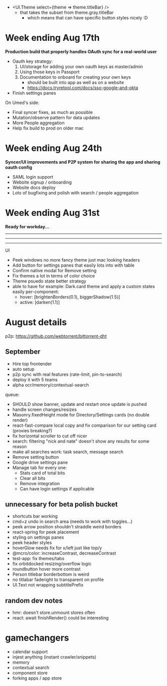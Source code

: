 - <UI.Theme select={theme => theme.titleBar} />
  - that takes the subset from theme.gray.titleBar
    - which means that can have specific button styles nicely :D

# Week ending Aug 17th

**Production build that properly handles OAuth sync for a real-world user**

- Oauth key strategy:
  1.  UI/storage for adding your own oauth keys as master/admin
  2.  Using those keys in Passport
  3.  Documentation to onboard for creating your own keys
      - should be built into app as well as on a website
      - https://docs.tryretool.com/docs/sso-google-and-okta
- Finish settings panes

On Umed's side:

- Final syncer fixes, as much as possible
- Mutation/observe pattern for data updates
- More People aggregation
- Help fix build to prod on older mac

# Week ending Aug 24th

**Syncer/UI improvements and P2P system for sharing the app and sharing oauth config**

- SAML login support
- Website signup / onboarding
- Website docs deploy
- Lots of bugfixing and polish with search / people aggregation

# Week ending Aug 31st

**Ready for workday...**

---

---

---

UI

- Peek windows no more fancy theme just mac looking headers
- Add button for settings panes that easily lots into with table
- Confirm native modal for Remove setting
- Fix themes a lot in terms of color choice
- Theme psuedo state better strategy
- able to have for example: Dark.card theme and apply a custom states easily per-component:
  - hover: [brightenBorders(0.1), biggerShadow(1.5)]
  - active: [darken(1.1)]

# August details

p2p: https://github.com/webtorrent/bittorrent-dht

## September

- Hire top frontender
- auto setup
- p2p sync with real features (rate-limit, pin-to-search)
- deploy it with 5 teams
- alpha ocr/memory/contextual-search

queue:

- SHOULD show banner, update and restart once update is pushed
- handle screen changes/resizes
- Masonry.fixedHeight mode for Directory/Settings cards (no double render)
- react-fast-compare local copy and fix comparison for our setting card (proxies breaking?)
- fix horizontal scroller to cut off nicer
- search: filtering "nick and nate" doesn't show any results for some reason
- make all searches work: task search, message search
- Remove setting button
- Google drive settings pane
- Manage tab for every one:
  - Stats card of total bits
  - Clear all bits
  - Remove integration
  - Can have login settings if applicable

## unnecessary for beta polish bucket

- shortcuts bar working
- cmd+z undo in search area (needs to work with toggles...)
- peek arrow position shouldn't straddle weird borders
- react-spring for peek placement
- styling on settings panes
- peek header styles
- hoverGlow needs fix for x/left just like top/y
- @mcro/color: increaseContrast, decreaseContrast
- test-app: fix themes/tabs
- fix orbitdocked resizing/overflow logic
- roundbutton hover more contrast
- Person titlebar borderbottom is weird
- no titlabar faderight to transparent on profile
- UI.Text not wrapping subtitlePrefix

## random dev notes

- hmr: doesn't store.unmount stores often
- react: await finishRender() could be interesting

# gamechangers

- calendar support
- injest anything (instant crawler/snippets)
- memory
- contextual search
- component store
- forking apps / app store
